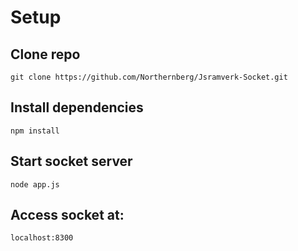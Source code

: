 # Setup

## Clone repo
`git clone https://github.com/Northernberg/Jsramverk-Socket.git`
## Install dependencies
`npm install`
## Start socket server
`node app.js`

## Access socket at:
`localhost:8300`

